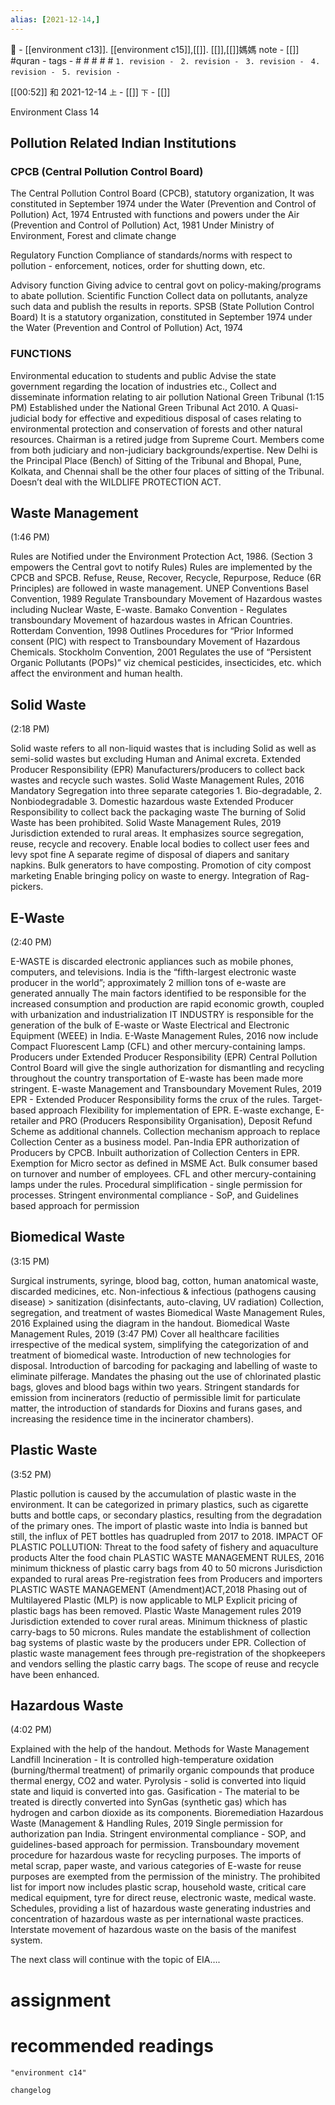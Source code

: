 ```yaml
---
alias: [2021-12-14,]
---
```

🔖 - [[environment c13]]. [[environment c15]],[[]]. [[]],[[]]媽媽 note - [[]]  #quran -
tags - # # # # #
`1. revision - ` 
`2. revision - `
`3. revision - `
`4. revision - `
`5. revision - `

[[00:52]] 和 2021-12-14   `上` - [[]] `下` - [[]]


Environment Class 14

## Pollution Related Indian Institutions
### CPCB (Central Pollution Control Board)
The Central Pollution Control Board (CPCB), statutory organization,
It was constituted in September 1974 under the Water (Prevention and Control of Pollution) Act, 1974
Entrusted with functions and powers under the Air (Prevention and Control of Pollution) Act, 1981
Under Ministry of Environment, Forest and climate change

Regulatory Function
Compliance of standards/norms with respect to pollution - enforcement, notices, order for shutting down, etc.

Advisory function
Giving advice to central govt on policy-making/programs to abate pollution.
Scientific Function
Collect data on pollutants, analyze such data and publish the results in reports.
SPSB (State Pollution Control Board)
It is a statutory organization, constituted in September 1974 under the Water (Prevention and Control of Pollution) Act, 1974 
### FUNCTIONS
Environmental education to students and public
Advise the state government regarding the location of industries etc., 
Collect and disseminate information relating to air pollution
National Green Tribunal (1:15 PM)
Established under the National Green Tribunal Act 2010.
A Quasi-judicial body for effective and expeditious disposal of cases relating to environmental protection and conservation of forests and other natural resources.
Chairman is a retired judge from Supreme Court.
Members come from both judiciary and non-judiciary backgrounds/expertise.
New Delhi is the Principal Place (Bench) of Sitting of the Tribunal and Bhopal, Pune, Kolkata, and Chennai shall be the other four places of sitting of the Tribunal. 
Doesn’t deal with the WILDLIFE PROTECTION ACT.

## Waste Management
(1:46 PM)

Rules are Notified under the Environment Protection Act, 1986. (Section 3 empowers the Central govt to notify Rules)
Rules are implemented by the CPCB and SPCB.
Refuse, Reuse, Recover, Recycle, Repurpose, Reduce (6R Principles) are followed in waste management.
UNEP Conventions
Basel Convention, 1989
Regulate Transboundary Movement of Hazardous wastes including Nuclear Waste, E-waste.
Bamako Convention - Regulates transboundary Movement of hazardous wastes in African Countries.
Rotterdam Convention, 1998
Outlines Procedures for “Prior Informed consent (PIC) with respect to Transboundary Movement of Hazardous Chemicals.
Stockholm Convention, 2001
Regulates the use of “Persistent Organic Pollutants (POPs)” viz chemical pesticides, insecticides, etc. which affect the environment and human health.

## Solid Waste
(2:18 PM)

Solid waste refers to all non-liquid wastes that is including Solid as well as semi-solid wastes but excluding Human and Animal excreta.
Extended Producer Responsibility (EPR)
Manufacturers/producers to collect back wastes and recycle such wastes.
Solid Waste Management Rules, 2016
Mandatory Segregation into three separate categories 1. Bio-degradable, 2. Nonbiodegradable 3. Domestic hazardous waste 
Extended Producer Responsibility to collect back the packaging waste 
The burning of Solid Waste has been prohibited.
Solid Waste Management Rules, 2019
Jurisdiction extended to rural areas.
It emphasizes source segregation, reuse, recycle and recovery.
Enable local bodies to collect user fees and levy spot fine
A separate regime of disposal of diapers and sanitary napkins.
Bulk generators to have composting.
Promotion of city compost marketing
Enable bringing policy on waste to energy.
Integration of Rag-pickers.

## E-Waste
(2:40 PM)

E-WASTE is discarded electronic appliances such as mobile phones, computers, and televisions. 
India is the “fifth-largest electronic waste producer in the world”; approximately 2 million tons of e-waste are generated annually 
The main factors identified to be responsible for the increased consumption and production are rapid economic growth, coupled with urbanization and industrialization 
IT INDUSTRY is responsible for the generation of the bulk of E-waste or Waste Electrical and Electronic Equipment (WEEE) in India.
E-Waste Management Rules, 2016
now include Compact Fluorescent Lamp (CFL) and other mercury-containing lamps.
Producers under Extended Producer Responsibility (EPR) 
Central Pollution Control Board will give the single authorization for dismantling and recycling throughout the country 
transportation of E-waste has been made more stringent.
E-waste Management and Transboundary Movement Rules, 2019
EPR - Extended Producer Responsibility forms the crux of the rules.
Target-based approach
Flexibility for implementation of EPR. E-waste exchange, E-retailer and PRO (Producers Responsibility Organisation), Deposit Refund Scheme as additional channels.
Collection mechanism approach to replace Collection Center as a business model.
Pan-India EPR authorization of Producers by CPCB.
Inbuilt authorization of Collection Centers in EPR.
Exemption for Micro sector as defined in MSME Act.
Bulk consumer based on turnover and number of employees.
CFL and other mercury-containing lamps under the rules.
Procedural simplification - single permission for processes.
Stringent environmental compliance - SoP, and Guidelines based approach for permission

## Biomedical Waste
(3:15 PM)

Surgical instruments, syringe, blood bag, cotton, human anatomical waste, discarded medicines, etc.
Non-infectious & infectious (pathogens causing disease) > sanitization (disinfectants, auto-claving, UV radiation)
Collection, segregation, and treatment of wastes
Biomedical Waste Management Rules, 2016
Explained using the diagram in the handout.
Biomedical Waste Management Rules, 2019 (3:47 PM)
Cover all healthcare facilities irrespective of the medical system, simplifying the categorization of and treatment of biomedical waste.
Introduction of new technologies for disposal.
Introduction of barcoding for packaging and labelling of waste to eliminate pilferage.
Mandates the phasing out the use of chlorinated plastic bags, gloves and blood bags within two years.
Stringent standards for emission from incinerators (reductio of permissible limit for particulate matter, the introduction of standards for Dioxins and furans gases, and increasing the residence time in the incinerator chambers).

## Plastic Waste
(3:52 PM)

Plastic pollution is caused by the accumulation of plastic waste in the environment. 
It can be categorized in primary plastics, such as cigarette butts and bottle caps, or secondary plastics, resulting from the degradation of the primary ones.
The import of plastic waste into India is banned but still, the influx of PET bottles has quadrupled from 2017 to 2018.
IMPACT OF PLASTIC POLLUTION: 
Threat to the food safety of fishery and aquaculture products 
Alter the food chain
PLASTIC WASTE MANAGEMENT RULES, 2016 
minimum thickness of plastic carry bags from 40 to 50 microns 
Jurisdiction expanded to rural areas 
Pre-registration fees from Producers and importers PLASTIC WASTE MANAGEMENT (Amendment)ACT,2018 
Phasing out of Multilayered Plastic (MLP) is now applicable to MLP 
Explicit pricing of plastic bags has been removed.
Plastic Waste Management rules 2019
Jurisdiction extended to cover rural areas.
Minimum thickness of plastic carry-bags to 50 microns.
Rules mandate the establishment of collection bag systems of plastic waste by the producers under EPR.
Collection of plastic waste management fees through pre-registration of the shopkeepers and vendors selling the plastic carry bags.
The scope of reuse and recycle have been enhanced.

## Hazardous Waste
(4:02 PM)

Explained with the help of the handout.
Methods for Waste Management
Landfill 
Incineration - It is controlled high-temperature oxidation (burning/thermal treatment) of primarily organic compounds that produce thermal energy, CO2 and water. 
Pyrolysis - solid is converted into liquid state and liquid is converted into gas. 
Gasification - The material to be treated is directly converted into SynGas (synthetic gas) which has hydrogen and carbon dioxide as its components. 
Bioremediation
Hazardous Waste (Management & Handling Rules, 2019
Single permission for authorization pan India.
Stringent environmental compliance - SOP, and guidelines-based approach for permission.
Transboundary movement procedure for hazardous waste for recycling purposes.
The imports of metal scrap, paper waste, and various categories of E-waste for reuse purposes are exempted from the permission of the ministry.
The prohibited list for import now includes plastic scrap, household waste, critical care medical equipment, tyre for direct reuse, electronic waste, medical waste.
Schedules, providing a list of hazardous waste generating industries and concentration of hazardous waste as per international waste practices.
Interstate movement of hazardous waste on the basis of the manifest system.

The next class will continue with the topic of EIA….


# assignment

# recommended readings
```query
"environment c14"
```

```plain
changelog

```